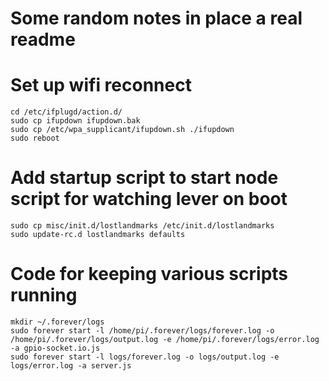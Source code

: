 # Some random notes in place a real readme

# Set up wifi reconnect
	cd /etc/ifplugd/action.d/
	sudo cp ifupdown ifupdown.bak
	sudo cp /etc/wpa_supplicant/ifupdown.sh ./ifupdown
	sudo reboot

# Add startup script to start node script for watching lever on boot
	sudo cp misc/init.d/lostlandmarks /etc/init.d/lostlandmarks
	sudo update-rc.d lostlandmarks defaults

# Code for keeping various scripts running
	mkdir ~/.forever/logs
	sudo forever start -l /home/pi/.forever/logs/forever.log -o /home/pi/.forever/logs/output.log -e /home/pi/.forever/logs/error.log -a gpio-socket.io.js
	sudo forever start -l logs/forever.log -o logs/output.log -e logs/error.log -a server.js